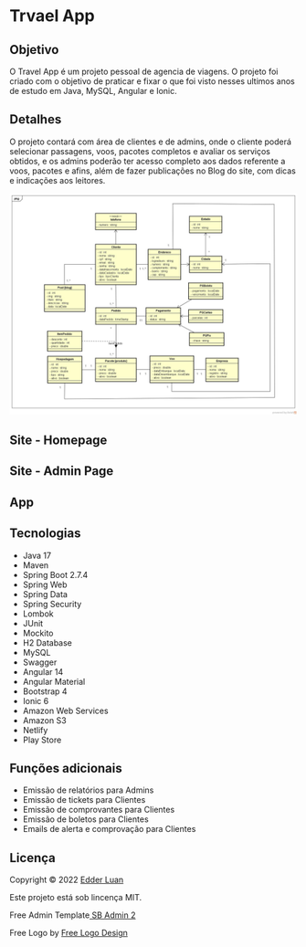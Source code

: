 # Trvael App


## Objetivo
 
O Travel App é um projeto pessoal de agencia de viagens. O projeto foi criado com o objetivo de praticar e fixar o que foi visto nesses ultimos anos de estudo em Java, MySQL, Angular e Ionic. 
 


## Detalhes

O projeto contará com área de clientes e de admins, onde o cliente poderá selecionar passagens, voos, pacotes completos e avaliar os serviços obtidos, e os admins poderão ter acesso completo aos dados referente a voos, pacotes e afins, além de fazer publicações no Blog do site, com dicas e indicações aos leitores.

<img src="https://github.com/edderluanps/travel-app/blob/b7a90bc65351851c513c0c63024d644b392e2090/documentos/Diagrama.jpg">


## Site - Homepage


## Site - Admin Page


## App


## Tecnologias

* Java 17
* Maven
* Spring Boot 2.7.4
* Spring Web
* Spring Data
* Spring Security
* Lombok
* JUnit
* Mockito
* H2 Database
* MySQL
* Swagger
* Angular 14
* Angular Material
* Bootstrap 4
* Ionic 6
* Amazon Web Services
* Amazon S3
* Netlify
* Play Store



## Funções adicionais

* Emissão de relatórios para Admins
* Emissão de tickets para Clientes
* Emissão de comprovantes para Clientes
* Emissão de boletos para Clientes
* Emails de alerta e comprovação para Clientes



## Licença

Copyright © 2022 <a href="https://github.com/edderluanps" >Edder Luan</a>

Este projeto está sob lincença MIT.

Free Admin Template<a href="https://startbootstrap.com/theme/sb-admin-2"> SB Admin 2 </a>

Free Logo by <a href="https://www.freelogodesign.org">Free Logo Design</a>


